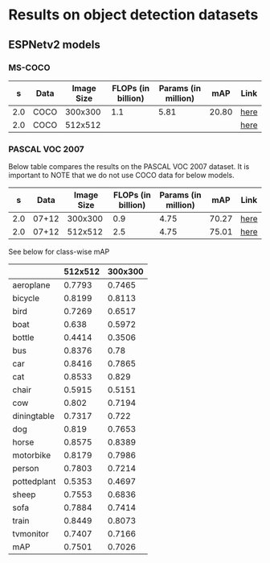 # Results on object detection datasets


## ESPNetv2 models

### MS-COCO

| s | Data | Image Size | FLOPs (in billion) | Params (in million) | mAP | Link |
|---|---|---|---|---|---| --- |
| 2.0 | COCO | 300x300 | 1.1 | 5.81 | 20.80 | [here](/model/detection/model_zoo/espnetv2/espnetv2_s_2.0_coco_300x300.pth) |
| 2.0 | COCO | 512x512 |  |  |  | [here]() |

### PASCAL VOC 2007
Below table compares the results on the PASCAL VOC 2007 dataset. It is important to NOTE that we do not use COCO data for below models.

| s | Data | Image Size | FLOPs (in billion) | Params (in million) | mAP | Link |
|---|---|---|---|---|---| --- |
| 2.0 | 07+12 | 300x300 | 0.9 | 4.75 | 70.27 | [here](/model/detection/model_zoo/espnetv2/espnetv2_s_2.0_pascal_300x300.pth) |
| 2.0 | 07+12 | 512x512 | 2.5 | 4.75 | 75.01 | [here](/model/detection/model_zoo/espnetv2/espnetv2_s_2.0_pascal_512x512.pth) |


See below for class-wise mAP

|             | 512x512 | 300x300 | 
|-------------|---------|---------|
| aeroplane   | 0.7793  | 0.7465  | 
| bicycle     | 0.8199  | 0.8113  | 
| bird        | 0.7269  | 0.6517  | 
| boat        | 0.638   | 0.5972  | 
| bottle      | 0.4414  | 0.3506  | 
| bus         | 0.8376  | 0.78    | 
| car         | 0.8416  | 0.7865  | 
| cat         | 0.8533  | 0.829   | 
| chair       | 0.5915  | 0.5151  | 
| cow         | 0.802   | 0.7194  | 
| diningtable | 0.7317  | 0.722   | 
| dog         | 0.819   | 0.7653  | 
| horse       | 0.8575  | 0.8389  | 
| motorbike   | 0.8179  | 0.7986  | 
| person      | 0.7803  | 0.7214  | 
| pottedplant | 0.5353  | 0.4697  | 
| sheep       | 0.7553  | 0.6836  | 
| sofa        | 0.7884  | 0.7414  | 
| train       | 0.8449  | 0.8073  | 
| tvmonitor   | 0.7407  | 0.7166  | 
| mAP         | 0.7501  | 0.7026  | 




